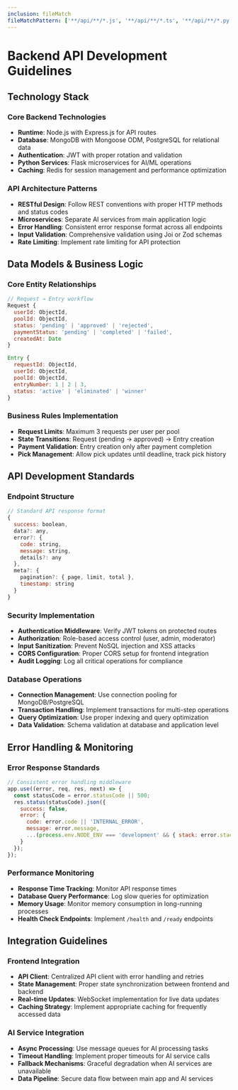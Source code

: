 ```yaml
---
inclusion: fileMatch
fileMatchPattern: ['**/api/**/*.js', '**/api/**/*.ts', '**/api/**/*.py', '**/src/pages/api/**/*', '**/backend/**/*', '**/server/**/*']
---
```


# Backend API Development Guidelines

## Technology Stack

### Core Backend Technologies
- **Runtime**: Node.js with Express.js for API routes
- **Database**: MongoDB with Mongoose ODM, PostgreSQL for relational data
- **Authentication**: JWT with proper rotation and validation
- **Python Services**: Flask microservices for AI/ML operations
- **Caching**: Redis for session management and performance optimization

### API Architecture Patterns
- **RESTful Design**: Follow REST conventions with proper HTTP methods and status codes
- **Microservices**: Separate AI services from main application logic
- **Error Handling**: Consistent error response format across all endpoints
- **Input Validation**: Comprehensive validation using Joi or Zod schemas
- **Rate Limiting**: Implement rate limiting for API protection

## Data Models & Business Logic

### Core Entity Relationships
```javascript
// Request → Entry workflow
Request {
  userId: ObjectId,
  poolId: ObjectId,
  status: 'pending' | 'approved' | 'rejected',
  paymentStatus: 'pending' | 'completed' | 'failed',
  createdAt: Date
}

Entry {
  requestId: ObjectId,
  userId: ObjectId,
  poolId: ObjectId,
  entryNumber: 1 | 2 | 3,
  status: 'active' | 'eliminated' | 'winner'
}
```

### Business Rules Implementation
- **Request Limits**: Maximum 3 requests per user per pool
- **State Transitions**: Request (pending → approved) → Entry creation
- **Payment Validation**: Entry creation only after payment completion
- **Pick Management**: Allow pick updates until deadline, track pick history

## API Development Standards

### Endpoint Structure
```javascript
// Standard API response format
{
  success: boolean,
  data?: any,
  error?: {
    code: string,
    message: string,
    details?: any
  },
  meta?: {
    pagination?: { page, limit, total },
    timestamp: string
  }
}
```

### Security Implementation
- **Authentication Middleware**: Verify JWT tokens on protected routes
- **Authorization**: Role-based access control (user, admin, moderator)
- **Input Sanitization**: Prevent NoSQL injection and XSS attacks
- **CORS Configuration**: Proper CORS setup for frontend integration
- **Audit Logging**: Log all critical operations for compliance

### Database Operations
- **Connection Management**: Use connection pooling for MongoDB/PostgreSQL
- **Transaction Handling**: Implement transactions for multi-step operations
- **Query Optimization**: Use proper indexing and query optimization
- **Data Validation**: Schema validation at database and application level

## Error Handling & Monitoring

### Error Response Standards
```javascript
// Consistent error handling middleware
app.use((error, req, res, next) => {
  const statusCode = error.statusCode || 500;
  res.status(statusCode).json({
    success: false,
    error: {
      code: error.code || 'INTERNAL_ERROR',
      message: error.message,
      ...(process.env.NODE_ENV === 'development' && { stack: error.stack })
    }
  });
});
```

### Performance Monitoring
- **Response Time Tracking**: Monitor API response times
- **Database Query Performance**: Log slow queries for optimization
- **Memory Usage**: Monitor memory consumption in long-running processes
- **Health Check Endpoints**: Implement `/health` and `/ready` endpoints

## Integration Guidelines

### Frontend Integration
- **API Client**: Centralized API client with error handling and retries
- **State Management**: Proper state synchronization between frontend and backend
- **Real-time Updates**: WebSocket implementation for live data updates
- **Caching Strategy**: Implement appropriate caching for frequently accessed data

### AI Service Integration
- **Async Processing**: Use message queues for AI processing tasks
- **Timeout Handling**: Implement proper timeouts for AI service calls
- **Fallback Mechanisms**: Graceful degradation when AI services are unavailable
- **Data Pipeline**: Secure data flow between main app and AI services